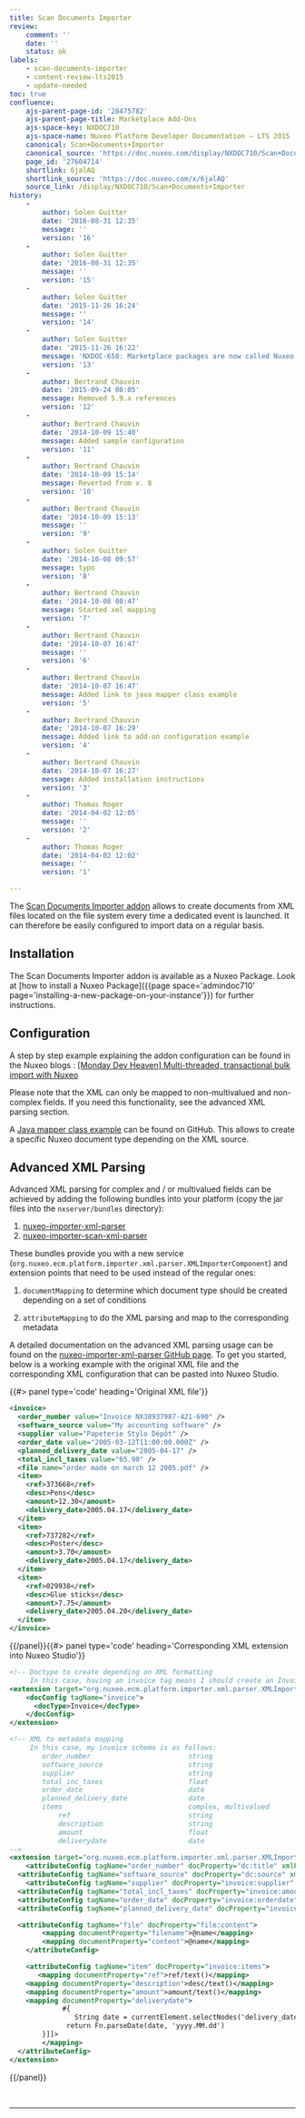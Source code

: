 ```yaml
---
title: Scan Documents Importer
review:
    comment: ''
    date: ''
    status: ok
labels:
    - scan-documents-importer
    - content-review-lts2015
    - update-needed
toc: true
confluence:
    ajs-parent-page-id: '28475782'
    ajs-parent-page-title: Marketplace Add-Ons
    ajs-space-key: NXDOC710
    ajs-space-name: Nuxeo Platform Developer Documentation — LTS 2015
    canonical: Scan+Documents+Importer
    canonical_source: 'https://doc.nuxeo.com/display/NXDOC710/Scan+Documents+Importer'
    page_id: '27604714'
    shortlink: 6jalAQ
    shortlink_source: 'https://doc.nuxeo.com/x/6jalAQ'
    source_link: /display/NXDOC710/Scan+Documents+Importer
history:
    - 
        author: Solen Guitter
        date: '2016-08-31 12:35'
        message: ''
        version: '16'
    - 
        author: Solen Guitter
        date: '2016-08-31 12:35'
        message: ''
        version: '15'
    - 
        author: Solen Guitter
        date: '2015-11-26 16:24'
        message: ''
        version: '14'
    - 
        author: Solen Guitter
        date: '2015-11-26 16:22'
        message: 'NXDOC-658: Marketplace packages are now called Nuxeo Packages'
        version: '13'
    - 
        author: Bertrand Chauvin
        date: '2015-09-24 08:05'
        message: Removed 5.9.x references
        version: '12'
    - 
        author: Bertrand Chauvin
        date: '2014-10-09 15:40'
        message: Added sample configuration
        version: '11'
    - 
        author: Bertrand Chauvin
        date: '2014-10-09 15:14'
        message: Reverted from v. 8
        version: '10'
    - 
        author: Bertrand Chauvin
        date: '2014-10-09 15:13'
        message: ''
        version: '9'
    - 
        author: Solen Guitter
        date: '2014-10-08 09:57'
        message: typo
        version: '8'
    - 
        author: Bertrand Chauvin
        date: '2014-10-08 08:47'
        message: Started xml mapping
        version: '7'
    - 
        author: Bertrand Chauvin
        date: '2014-10-07 16:47'
        message: ''
        version: '6'
    - 
        author: Bertrand Chauvin
        date: '2014-10-07 16:47'
        message: Added link to java mapper class example
        version: '5'
    - 
        author: Bertrand Chauvin
        date: '2014-10-07 16:29'
        message: Added link to add-on configuration example
        version: '4'
    - 
        author: Bertrand Chauvin
        date: '2014-10-07 16:27'
        message: Added installation instructions
        version: '3'
    - 
        author: Thomas Roger
        date: '2014-04-02 12:05'
        message: ''
        version: '2'
    - 
        author: Thomas Roger
        date: '2014-04-02 12:02'
        message: ''
        version: '1'

---
```

The [Scan Documents Importer addon](https://connect.nuxeo.com/nuxeo/site/marketplace/package/nuxeo-scan-importer) allows to create documents from XML files located on the file system every time a dedicated event is launched. It can therefore be easily configured to import data on a regular basis.

## Installation

The Scan Documents Importer addon is available as a Nuxeo Package. Look at [how to install a Nuxeo Package]({{page space='admindoc710' page='installing-a-new-package-on-your-instance'}}) for further instructions.

## Configuration

A step by step example explaining the addon configuration can be found in the Nuxeo blogs : [[Monday Dev Heaven] Multi-threaded, transactional bulk import with Nuxeo](http://blogs.nuxeo.com/development/2012/03/monday-dev-heaven-multithreaded-transactional-documents-import-nuxeo/)

Please note that the XML can only be mapped to non-multivalued and non-complex fields. If you need this functionality, see the advanced XML parsing section.

A [Java mapper class example](https://github.com/nuxeo/nuxeo-platform-importer/blob/release-7.10/nuxeo-importer-scan/src/test/java/org/nuxeo/platform/scanimporter/tests/SampleMapper.java) can be found on GitHub. This allows to create a specific Nuxeo document type depending on the XML source.

## Advanced XML Parsing

Advanced XML parsing for complex and / or multivalued fields can be achieved by adding the following bundles into your platform (copy the jar files into the `nxserver/bundles` directory):

1.  [nuxeo-importer-xml-parser](https://maven-eu.nuxeo.org/nexus/index.html#nexus-search;gav~org.nuxeo.ecm.platform~nuxeo-importer-xml-parser~~~~kw,versionexpand)
2.  [nuxeo-importer-scan-xml-parser](https://maven-eu.nuxeo.org/nexus/index.html#nexus-search;gav~org.nuxeo.ecm.platform~nuxeo-importer-scan-xml-parser~~~~kw,versionexpand)

These bundles provide you with a new service (`org.nuxeo.ecm.platform.importer.xml.parser.XMLImporterComponent`) and extension points that need to be used instead of the regular ones:

1.  `documentMapping` to determine which document type should be created depending on a set of conditions

2.  `attributeMapping` to do the XML parsing and map to the corresponding metadata

A detailed documentation on the advanced XML parsing usage can be found on the [nuxeo-importer-xml-parser GitHub page](https://github.com/nuxeo/nuxeo-platform-importer/tree/release-7.10/nuxeo-importer-xml-parser). To get you started, below is a working example with the original XML file and the corresponding XML configuration that can be pasted into Nuxeo Studio.

{{#> panel type='code' heading='Original XML file'}}

```xml
<invoice>
  <order_number value="Invoice NX38937987-421-690" />
  <software_source value="My accounting software" />
  <supplier value="Papeterie Stylo Dépôt" />
  <order_date value="2005-03-12T11:00:00.000Z" />
  <planned_delivery_date value="2005-04-17" />
  <total_incl_taxes value="65.90" />
  <file name="order made on march 12 2005.pdf" />
  <item>
    <ref>373668</ref>
    <desc>Pens</desc>
    <amount>12.30</amount>
    <delivery_date>2005.04.17</delivery_date>
  </item>
  <item>
    <ref>737282</ref>
    <desc>Poster</desc>
    <amount>3.70</amount>
    <delivery_date>2005.04.17</delivery_date>
  </item>
  <item>
    <ref>029938</ref>
    <desc>Glue sticks</desc>
    <amount>7.75</amount>
    <delivery_date>2005.04.20</delivery_date>
  </item>
</invoice>
```

{{/panel}}{{#> panel type='code' heading='Corresponding XML extension into Nuxeo Studio'}}

```xml
<!-- Doctype to create depending on XML formatting
     In this case, having an invoice tag means I should create an Invoice document in Nuxeo --> 
<extension target="org.nuxeo.ecm.platform.importer.xml.parser.XMLImporterComponent" point="documentMapping"> 
    <docConfig tagName="invoice"> 
      <docType>Invoice</docType> 
    </docConfig> 
</extension> 

<!-- XML to metadata mapping 
     In this case, my invoice schema is as follows: 
     	order_number 						string
		software_source						string
		supplier							string
		total_inc_taxes						float
		order_date							date
		planned_delivery_date				date
		items								complex, multivalued
			ref								string
			description						string
			amount							float
			deliverydate					date 
--> 
<extension target="org.nuxeo.ecm.platform.importer.xml.parser.XMLImporterComponent" point="attributeMapping"> 
    <attributeConfig tagName="order_number" docProperty="dc:title" xmlPath="@value"/> 
  <attributeConfig tagName="software_source" docProperty="dc:source" xmlPath="@value"/> 
    <attributeConfig tagName="supplier" docProperty="invoice:supplier" xmlPath="@value"/> 
  <attributeConfig tagName="total_incl_taxes" docProperty="invoice:amount" xmlPath="@value"/> 
  <attributeConfig tagName="order_date" docProperty="invoice:orderdate" xmlPath="@value"/> 
  <attributeConfig tagName="planned_delivery_date" docProperty="invoice:planneddeliverydate" xmlPath="@value"/> 

  <attributeConfig tagName="file" docProperty="file:content"> 
        <mapping documentProperty="filename">@name</mapping> 
        <mapping documentProperty="content">@name</mapping> 
    </attributeConfig> 

    <attributeConfig tagName="item" docProperty="invoice:items"> 
       <mapping documentProperty="ref">ref/text()</mapping> 
    <mapping documentProperty="description">desc/text()</mapping> 
    <mapping documentProperty="amount">amount/text()</mapping> 
    <mapping documentProperty="deliverydate"> 
             #{ 
                String date = currentElement.selectNodes('delivery_date/text()')[0].getText().trim(); 
              return Fn.parseDate(date, 'yyyy.MM.dd') 
        }]]> 
        </mapping> 
  </attributeConfig> 
</extension>
```

{{/panel}}

&nbsp;

* * *